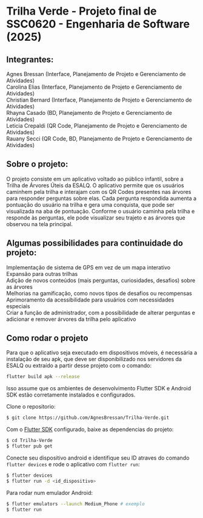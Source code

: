 # Trilha Verde - Projeto final de SSC0620 - Engenharia de Software (2025)

## Integrantes:

Agnes Bressan (Interface, Planejamento de Projeto e Gerenciamento de Atividades)<br>
Carolina Elias (Interface, Planejamento de Projeto e Gerenciamento de Atividades)<br>
Christian Bernard (Interface, Planejamento de Projeto e Gerenciamento de Atividades)<br>
Rhayna Casado (BD, Planejamento de Projeto e Gerenciamento de Atividades)<br>
Leticia Crepaldi (QR Code, Planejamento de Projeto e Gerenciamento de Atividades)<br>
Rauany Secci (QR Code, BD, Planejamento de Projeto e Gerenciamento de Atividades)


## Sobre o projeto:

O projeto consiste em um aplicativo voltado ao público infantil, sobre a Trilha de Árvores Úteis da ESALQ. O aplicativo permite que os usuários caminhem pela trilha e interajam com os QR Codes presentes nas árvores para responder perguntas sobre elas. Cada pergunta respondida aumenta a pontuação do usuário na trilha e gera uma conquista, que pode ser visualizada na aba de pontuação. Conforme o usuário caminha pela trilha e responde às perguntas, ele pode visualizar seu trajeto e as árvores que observou na tela principal.

## Algumas possibilidades para continuidade do projeto: 

Implementação de sistema de GPS em vez de um mapa interativo<br>
Expansão para outras trilhas<br>
Adição de novos conteúdos (mais perguntas, curiosidades, desafios) sobre as árvores<br>
Melhorias na gamificação, como novos tipos de desafios ou recompensas<br>
Aprimoramento da acessibilidade para usuários com necessidades especiais<br>
Criar a função de administrador, com a possibilidade de alterar perguntas e adicionar e remover árvores da trilha pelo aplicativo<br>

## Como rodar o projeto

Para que o aplicativo seja executado em dispositivos móveis, é necessária a instalação de seu apk, que deve ser disponibilizado nos servidores da ESALQ ou extraído a partir desse projeto com o comando:

``` bash
flutter build apk --release
```
Isso assume que os ambientes de desenvolvimento Flutter SDK e Android SDK estão corretamente instalados e configurados.

Clone o repositorio:
``` bash
$ git clone https://github.com/AgnesBressan/Trilha-Verde.git
```
Com o [Flutter SDK](https://flutter.dev/docs/get-started/install) configurado, baixe as dependencias do projeto: 

``` bash
$ cd Trilha-Verde
$ flutter pub get
```

Conecte seu dispositivo android e identifique seu ID atraves do comando `flutter devices` e rode o aplicativo com `flutter run`:
``` bash 
$ flutter devices 
$ flutter run -d <id_dispositivo> 
``` 

Para rodar num emulador Android:
```bash
$ flutter emulators --launch Medium_Phone # exemplo 
$ flutter run
```

